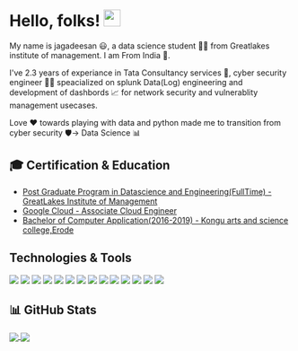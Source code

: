 # Hello, folks! <img src="https://raw.githubusercontent.com/MartinHeinz/MartinHeinz/master/wave.gif" width="30px">
My name is jagadeesan :smiley:, a data science student :man_student: from Greatlakes institute of management. I am From India 🏡.

I've 2.3 years of experiance in Tata Consultancy services :office:, cyber security engineer :man_technologist:	speacialized on splunk Data(Log) engineering and development of dashbords :chart_with_upwards_trend: for network security and vulnerablity management usecases.

Love :heart: towards playing with data and python made me to transition from cyber security :shield:-> Data Science :bar_chart:
## 🎓 Certification & Education
  <ul>
<li> <a href='https://eportfolio.greatlearning.in/jagadeesan-muthuvel'>Post Graduate Program in Datascience and Engineering(FullTime) - GreatLakes Institute of Management</a> 
  </li>
    <li> <a href='https://googlecloudcertified.credential.net/profile/48f4a48ec62c3677780b1d464bf8c5d2642693b1'>Google Cloud - Associate Cloud Engineer</a> 
  </li>  
<li> <a href='https://www.linkedin.com/in/jagadeesan-muthuvel'>Bachelor of Computer Application(2016-2019) - Kongu arts and science college,Erode</a>
  </li>
  
</ul>

## Technologies & Tools
![](https://img.shields.io/badge/Code-Python-3fb48b?style=plastic&logo=python&logoColor=white)
![](https://img.shields.io/badge/Code-Javascript-3fb48b?style=plastic&logo=javascript&logoColor=white)
![](https://img.shields.io/badge/Code-C-3fb48b?style=plastic&logo=C&logoColor=white)
![](https://img.shields.io/badge/Code-PHP-3fb48b?style=plastic&logo=php&logoColor=white)
![](https://img.shields.io/badge/Data_processing-Pandas-3fb48b?style=plastic&logo=pandas&logoColor=white)
![](https://img.shields.io/badge/Data_Visualization-Matplotlib_seaborn_plotly-3fb48b?style=plastic&logo=plotly&logoColor=white)
![](https://img.shields.io/badge/OS-Linux-3fb48b?style=plastic&logo=linux&logoColor=white)
![](https://img.shields.io/badge/Database-Mysql-3fb48b?style=plastic&logo=mysql&logoColor=white)
![](https://img.shields.io/badge/BigData-Splunk-3fb48b?style=plastic&logo=splunk&logoColor=white)
![](https://img.shields.io/badge/BigData-Elastic(ELK)-3fb48b?style=plastic&logo=elastic&logoColor=white)
![](https://img.shields.io/badge/Cloud-Google_Cloud-3fb48b?style=plastic&logo=googlecloud&logoColor=white)
![](https://img.shields.io/badge/Cloud-Azure-3fb48b?style=plastic&logo=microsoftazure&logoColor=white)
![](https://img.shields.io/badge/Devops-GIT-3fb48b?style=plastic&logo=github&logoColor=white)
![](https://img.shields.io/badge/Devops-Docker-3fb48b?style=plastic&logo=docker&logoColor=white)








## 📊 GitHub Stats

<!--
![jagadeesan's GitHub stats](https://github-readme-stats.vercel.app/api?username=jagadeesanmuthuvel&count_private=true&show_icons=true&theme=radical)

[![Top Langs](https://github-readme-stats.vercel.app/api/top-langs/?username=jagadeesanmuthuvel&count_private=true&langs_count=8)](https://github.com/jagadeesanmuthuvel/github-readme-stats)
-->
<a href="https://github.com/jagadeesanmuthuvel/github-readme-stats">
  <img align="center" src="https://github-readme-stats.vercel.app/api?username=jagadeesanmuthuvel&count_private=true&show_icons=true&theme=radical"/>
</a>

<a href="https://github.com/jagadeesanmuthuvel/github-readme-stats">
  <img align="center" src="https://github-readme-stats.vercel.app/api/top-langs/?username=jagadeesanmuthuvel&count_private=true&langs_count=8&theme=radical"/>
</a>

